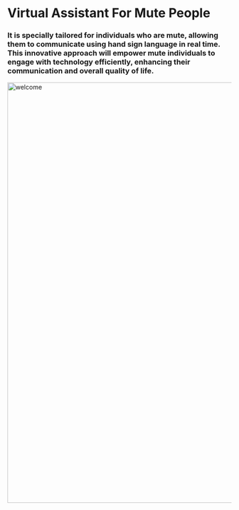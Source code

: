 <H1>Virtual Assistant For Mute People</H1>
<H3>It is specially tailored for individuals who are mute, allowing them to communicate using hand sign language in real time. This innovative approach will empower mute individuals to engage with technology efficiently, enhancing their communication and overall quality of life.</H3>
<img width="946" alt="welcome" src="https://github.com/AdityaVikramSharma1023/Smart-Automation-and-Mobility/assets/142868221/455a4ac4-2a82-44f3-8a3a-462c5aeb7385">
